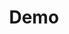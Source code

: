 ---
authors:
- Khanspers
- MaintBot
description: 'This pathway is part of the WikiPathways video tutorial: http://wikipathways.org/index.php/Help:Tutorial'
last-edited: 2019-09-17
organisms:
- Homo sapiens
redirect_from:
- /index.php/Pathway:WP3590
- /instance/WP3590
schema-jsonld:
- '@context': https://schema.org/
  '@id': https://wikipathways.github.io/pathways/WP3590.html
  '@type': Dataset
  creator:
    '@type': Organization
    name: WikiPathways
  description: 'This pathway is part of the WikiPathways video tutorial: http://wikipathways.org/index.php/Help:Tutorial'
  keywords:
  - HMG-CoA
  - Statin
  - HMGCR
  - Mevalonate
  license: CC0
  name: Demo
seo: CreativeWork
title: Demo
wpid: WP3590
---